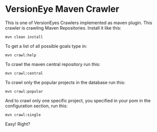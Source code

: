 # VersionEye Maven Crawler

This is one of VersionEyes Crawlers implemented as maven plugin. This crawler is crawling Maven Repositories. 
Install it like this: 

```
mvn clean install 
```

To get a list of all possible goals type in:

```
mvn crawl:help
```

To crawl the maven central repository run this:

```
mvn crawl:central
```

To crawl only the popular projects in the database run this:

```
mvn crawl:popular
```

And to crawl only one specific project, you specified in your pom in the configuration section, run this:

```
mvn crawl:single
```

Easy! Right? 
